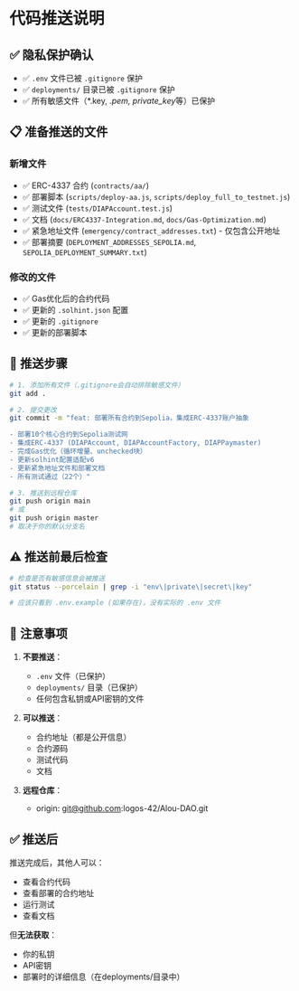 # 代码推送说明

## ✅ 隐私保护确认
- ✅ `.env` 文件已被 `.gitignore` 保护
- ✅ `deployments/` 目录已被 `.gitignore` 保护
- ✅ 所有敏感文件（*.key, *.pem, private_key*等）已保护

## 📋 准备推送的文件

### 新增文件
- ✅ ERC-4337 合约 (`contracts/aa/`)
- ✅ 部署脚本 (`scripts/deploy-aa.js`, `scripts/deploy_full_to_testnet.js`)
- ✅ 测试文件 (`tests/DIAPAccount.test.js`)
- ✅ 文档 (`docs/ERC4337-Integration.md`, `docs/Gas-Optimization.md`)
- ✅ 紧急地址文件 (`emergency/contract_addresses.txt`) - 仅包含公开地址
- ✅ 部署摘要 (`DEPLOYMENT_ADDRESSES_SEPOLIA.md`, `SEPOLIA_DEPLOYMENT_SUMMARY.txt`)

### 修改的文件
- ✅ Gas优化后的合约代码
- ✅ 更新的 `.solhint.json` 配置
- ✅ 更新的 `.gitignore`
- ✅ 更新的部署脚本

## 🚀 推送步骤

```bash
# 1. 添加所有文件（.gitignore会自动排除敏感文件）
git add .

# 2. 提交更改
git commit -m "feat: 部署所有合约到Sepolia，集成ERC-4337账户抽象

- 部署10个核心合约到Sepolia测试网
- 集成ERC-4337 (DIAPAccount, DIAPAccountFactory, DIAPPaymaster)
- 完成Gas优化（循环增量、unchecked块）
- 更新solhint配置适配v6
- 更新紧急地址文件和部署文档
- 所有测试通过（22个）"

# 3. 推送到远程仓库
git push origin main
# 或
git push origin master
# 取决于你的默认分支名
```

## ⚠️ 推送前最后检查

```bash
# 检查是否有敏感信息会被推送
git status --porcelain | grep -i "env\|private\|secret\|key"

# 应该只看到 .env.example (如果存在)，没有实际的 .env 文件
```

## 📝 注意事项

1. **不要推送**：
   - `.env` 文件（已保护）
   - `deployments/` 目录（已保护）
   - 任何包含私钥或API密钥的文件

2. **可以推送**：
   - 合约地址（都是公开信息）
   - 合约源码
   - 测试代码
   - 文档

3. **远程仓库**：
   - origin: git@github.com:logos-42/Alou-DAO.git

## ✅ 推送后

推送完成后，其他人可以：
- 查看合约代码
- 查看部署的合约地址
- 运行测试
- 查看文档

但**无法获取**：
- 你的私钥
- API密钥
- 部署时的详细信息（在deployments/目录中）

